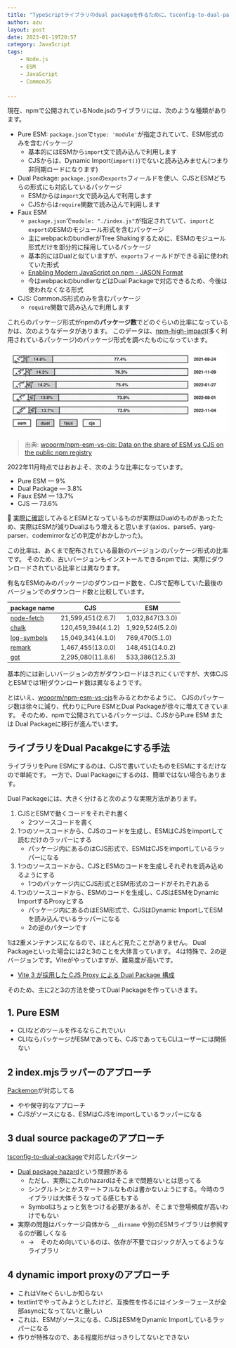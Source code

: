 ```yaml
---
title: "TypeScriptライブラリのdual packageを作るために、tsconfig-to-dual-packageを作った"
author: azu
layout: post
date: 2023-01-19T20:57
category: JavaScript
tags:
    - Node.js
    - ESM
    - JavaScript
    - CommonJS

---
```


現在、npmで公開されているNode.jsのライブラリには、次のような種類があります。

- Pure ESM:
  `package.json`で`type: 'module'`が指定されていて、ESM形式のみを含むパッケージ
  - 基本的にはESMから`import`文で読み込んで利用します
  - CJSからは、Dynamic
    Import(`import()`)でないと読み込みません(つまり非同期ロードになります)
- Dual Package:
  `package.json`の`exports`フィールドを使い、CJSとESMどちらの形式にも対応しているパッケージ
  - ESMからは`import`文で読み込んで利用します
  - CJSからは`require`関数で読み込んで利用します
- Faux ESM
  - `package.json`で`module: "./index.js"`が指定されていて、`import`と`export`のESMのモジュール形式を含むパッケージ
  - 主にwebpackのbundlerがTree
    Shakingするために、ESMのモジュール形式だけを部分的に採用しているパッケージ
  - 基本的にはDualと似ていますが、`exports`フィールドができる前に使われていた形式
  - [Enabling Modern JavaScript on npm - JASON Format](https://jasonformat.com/enabling-modern-js-on-npm/)
  - 今はwebpackのbundlerなどはDual
    Packageで対応できるため、今後は使われなくなる形式
- CJS: CommonJS形式のみを含むパッケージ
  - `require`関数で読み込んで利用します

これらのパッケージ形式がnpmの**パッケージ数**でどのぐらいの比率になっているかは、次のようなデータがあります。
このデータは、[npm-high-impact](https://github.com/wooorm/npm-high-impact)(多く利用されているパッケージ)のパッケージ形式を調べたものになっています。

![npm-esm-vs-cjs](/wp-content/uploads/2023/01/npm-esm-vs-cjs.svg)

> 出典:
> [wooorm/npm-esm-vs-cjs: Data on the share of ESM vs CJS on the public npm registry](https://github.com/wooorm/npm-esm-vs-cjs)

2022年11月時点ではおおよそ、次のような比率になっています。

- Pure ESM — 9%
- Dual Package — 3.8%
- Faux ESM — 13.7%
- CJS — 73.6%

📝
[実際に確認](https://github.com/wooorm/npm-esm-vs-cjs/blob/main/data/2022-11-04.json)してみるとESMとなっているものが実際はDualのものがあったため、実際はESMが減りDualはもう増えると思います(axios、parse5、yarg-parser、codemirrorなどの判定がおかしかった)。

この比率は、あくまで配布されている最新のバージョンのパッケージ形式の比率です。
そのため、古いバージョンもインストールできるnpmでは、実際にダウンロードされている比率とは異なります。

有名なESMのみのパッケージのダウンロード数を、CJSで配布していた最後のバージョンでのダウンロード数と比較しています。

| package name                                                                | CJS                | ESM              |
| --------------------------------------------------------------------------- | ------------------ | ---------------- |
| [node-fetch](https://www.npmjs.com/package/node-fetch?activeTab=versions)   | 21,599,451(2.6.7)  | 1,032,847(3.3.0) |
| [chalk](https://www.npmjs.com/package/chalk?activeTab=versions)             | 120,459,394(4.1.2) | 1,929,524(5.2.0) |
| [log-symbols](https://www.npmjs.com/package/log-symbols?activeTab=versions) | 15,049,341(4.1.0)  | 769,470(5.1.0)   |
| [remark](https://www.npmjs.com/package/remark?activeTab=versions)           | 1,467,455(13.0.0)  | 148,451(14.0.2)  |
| [got](https://www.npmjs.com/package/got?activeTab=versions)                 | 2,295,080(11.8.6)  | 533,386(12.5.3)  |

基本的には新しいバージョンの方がダウンロードはされにくいですが、大体CJSとESMでは1桁ダウンロード数は異なるようです。

とはいえ、[wooorm/npm-esm-vs-cjs](https://github.com/wooorm/npm-esm-vs-cjs)をみるとわかるように、
CJSのパッケージ数は徐々に減り、代わりにPure ESMとDual Packageが徐々に増えてきています。
そのため、npmで公開されているパッケージは、CJSからPure ESM または Dual Packageに移行が進んでいます。

## ライブラリをDual Pacakgeにする手法

ライブラリをPure ESMにするのは、CJSで書いていたものをESMにするだけなので単純です。
一方で、Dual Packageにするのは、簡単ではない場合もあります。

Dual Packageには、大きく分けると次のような実現方法があります。

1. CJSとESMで動くコードをそれぞれ書く
    - 2つソースコードを書く
2. 1つのソースコードから、CJSのコードを生成し、ESMはCJSをimportして読むだけのラッパーにする
    - パッケージ内にあるのはCJS形式で、ESMはCJSをimportしているラッパーになる
3. 1つのソースコードから、CJSとESMのコードを生成しそれぞれを読み込めるようにする
    - 1つのパッケージ内にCJS形式とESM形式のコードがそれぞれある
4. 1つのソースコードから、ESMのコードを生成し、CJSはESMをDynamic ImportするProxyとする
    - パッケージ内にあるのはESM形式で、CJSはDynamic ImportしてESMを読み込んでいるラッパーになる
    - 2の逆のパターンです

1は2重メンテナンスになるので、ほとんど見たことがありません。
Dual Packageといった場合には2と3のことを大体言っています。
4は特殊で、2の逆バージョンです。Viteがやっていますが、難易度が高いです。

- [Vite 3 が採用した CJS Proxy による Dual Package 構成](https://zenn.dev/teppeis/articles/2022-07-npm-dual-pacakge-cjs-proxy)

そのため、主に2と3の方法を使ってDual Packageを作っていきます。

## 1. Pure ESM

- CLIなどのツールを作るならこれでいい
- CLIならパッケージがESMであっても、CJSであってもCLIユーザーには関係ない

## 2 index.mjsラッパーのアプローチ

[Packemon](https://packemon.dev/)が対応してる

- やや保守的なアプローチ
- CJSがソースになる、ESMはCJSをimportしているラッパーになる

## 3 dual source packageのアプローチ

[tsconfig-to-dual-package](https://github.com/azu/tsconfig-to-dual-package)で対応したパターン

- [Dual package hazard](https://nodejs.org/api/packages.html#dual-package-hazard)という問題がある
    - ただし、実際にこれのhazardはそこまで問題ないとは思ってる
    - シングルトンとかステートフルなものは書かないようにする。今時のライブラリは大体そうなってる感じもする
    - Symbolはちょっと気をつける必要があるが、そこまで登場頻度が高いわけでもない
- 実際の問題はパッケージ自体から `__dirname` や別のESMライブラリは参照するのが難しくなる
    - →　そのため向いているのは、依存が不要でロジックが入ってるようなライブラリ

## 4 dynamic import proxyのアプローチ

- これはViteぐらいしか知らない
- textlintでやってみようとしたけど、互換性を作るにはインターフェースが全部asyncになってないと厳しい
- これは、ESMがソースになる、CJSはESMをDynamic Importしているラッパーになる
- 作りが特殊なので、ある程度形がはっきりしてないとできない